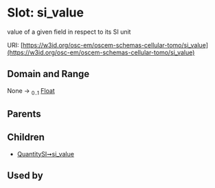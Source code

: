 
# Slot: si_value

value of a given field in respect to its SI unit

URI: [https://w3id.org/osc-em/oscem-schemas-cellular-tomo/si_value](https://w3id.org/osc-em/oscem-schemas-cellular-tomo/si_value)


## Domain and Range

None &#8594;  <sub>0..1</sub> [Float](types/Float.md)

## Parents


## Children

 *  [QuantitySI➞si_value](QuantitySI_si_value.md)

## Used by

